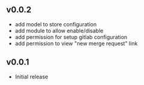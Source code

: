 v0.0.2
------
* add model to store configuration
* add module to allow enable/disable
* add permission for setup gitlab configuration
* add permission to view "new merge request" link

v0.0.1
------

* Initial release